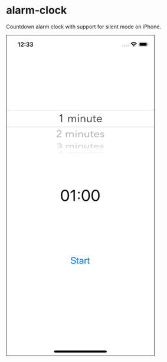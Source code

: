# alarm-clock
Countdown alarm clock with support for silent mode on iPhone.

<img src="screenshot.png" width="400" alt="Screenshot" border=1/> 

